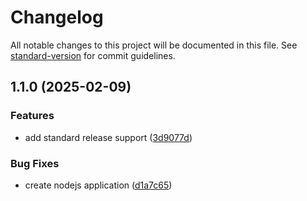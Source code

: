 # Changelog

All notable changes to this project will be documented in this file. See [standard-version](https://github.com/conventional-changelog/standard-version) for commit guidelines.

## 1.1.0 (2025-02-09)


### Features

* add standard release support ([3d9077d](https://github.com/lem0n4id/auto-changelog/commit/3d9077d513492c41005b3ba61bdd353352afe2be))


### Bug Fixes

* create nodejs application ([d1a7c65](https://github.com/lem0n4id/auto-changelog/commit/d1a7c65ac104be8649b0e21a6d0417bcf09ee336))
